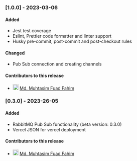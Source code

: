 ### [1.0.0] - 2023-03-06

#### Added

- Jest test coverage
- Eslint, Prettier code formatter and linter support
- Husky pre-commit, post-commit and post-checkout rules

#### Changed

- Pub Sub connection and creating channels

#### Contributors to this release

- <img src="https://avatars.githubusercontent.com/u/69357704?v=4/u/12586868?v&#x3D;4&amp;s&#x3D;18" alt="avatar" width="18"/> [Md. Muhtasim Fuad Fahim](https://github.com/mdmuhtasimfuadfahim)

### [0.3.0] - 2023-26-05

#### Added

- RabbitMQ Pub Sub functionality (beta version: 0.3.0)
- Vercel JSON for vercel deployment

#### Contributors to this release

- <img src="https://avatars.githubusercontent.com/u/69357704?v=4/u/12586868?v&#x3D;4&amp;s&#x3D;18" alt="avatar" width="18"/> [Md. Muhtasim Fuad Fahim](https://github.com/mdmuhtasimfuadfahim)